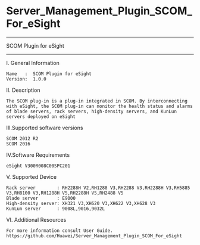 # Server_Management_Plugin_SCOM_For_eSight
****************************************************************************
SCOM Plugin for eSight
****************************************************************************
I. General Information

    Name   :  SCOM Plugin for eSight
    Version:  1.0.0
  
II. Description

    The SCOM plug-in is a plug-in integrated in SCOM. By interconnecting with eSight, the SCOM plug-in can monitor the health status and alarms of blade servers, rack servers, high-density servers, and KunLun servers deployed on eSight
    
III.Supported software versions

    SCOM 2012 R2 
    SCOM 2016 
    
IV.Software Requirements

    eSight V300R008C00SPC201

V. Supported Device
 
    Rack server        : RH2288H V2,RH1288 V3,RH2288 V3,RH2288H V3,RH5885 V3,RH8100 V3,RH1288H V5,RH2288H V5,RH2488 V5
    Blade server       : E9000
    High-density server: XH321 V3,XH620 V3,XH622 V3,XH628 V3
    KunLun server      : 9008L,9016,9032L
    
VI. Additional Resources

    For more information consult User Guide. https://github.com/Huawei/Server_Management_Plugin_SCOM_For_eSight
  
  
